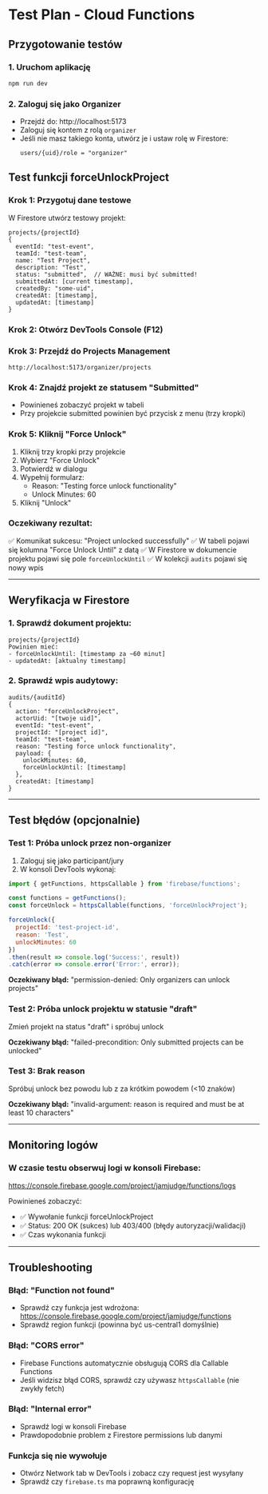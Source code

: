 # Test Plan - Cloud Functions

## Przygotowanie testów

### 1. Uruchom aplikację
```bash
npm run dev
```

### 2. Zaloguj się jako Organizer
- Przejdź do: http://localhost:5173
- Zaloguj się kontem z rolą `organizer`
- Jeśli nie masz takiego konta, utwórz je i ustaw rolę w Firestore:
  ```
  users/{uid}/role = "organizer"
  ```

## Test funkcji forceUnlockProject

### Krok 1: Przygotuj dane testowe

W Firestore utwórz testowy projekt:
```
projects/{projectId}
{
  eventId: "test-event",
  teamId: "test-team",
  name: "Test Project",
  description: "Test",
  status: "submitted",  // WAŻNE: musi być submitted!
  submittedAt: [current timestamp],
  createdBy: "some-uid",
  createdAt: [timestamp],
  updatedAt: [timestamp]
}
```

### Krok 2: Otwórz DevTools Console (F12)

### Krok 3: Przejdź do Projects Management
```
http://localhost:5173/organizer/projects
```

### Krok 4: Znajdź projekt ze statusem "Submitted"
- Powinieneś zobaczyć projekt w tabeli
- Przy projekcie submitted powinien być przycisk z menu (trzy kropki)

### Krok 5: Kliknij "Force Unlock"
1. Kliknij trzy kropki przy projekcie
2. Wybierz "Force Unlock"
3. Potwierdź w dialogu
4. Wypełnij formularz:
   - Reason: "Testing force unlock functionality"
   - Unlock Minutes: 60
5. Kliknij "Unlock"

### Oczekiwany rezultat:
✅ Komunikat sukcesu: "Project unlocked successfully"
✅ W tabeli pojawi się kolumna "Force Unlock Until" z datą
✅ W Firestore w dokumencie projektu pojawi się pole `forceUnlockUntil`
✅ W kolekcji `audits` pojawi się nowy wpis

---

## Weryfikacja w Firestore

### 1. Sprawdź dokument projektu:
```
projects/{projectId}
Powinien mieć:
- forceUnlockUntil: [timestamp za ~60 minut]
- updatedAt: [aktualny timestamp]
```

### 2. Sprawdź wpis audytowy:
```
audits/{auditId}
{
  action: "forceUnlockProject",
  actorUid: "[twoje uid]",
  eventId: "test-event",
  projectId: "[project id]",
  teamId: "test-team",
  reason: "Testing force unlock functionality",
  payload: {
    unlockMinutes: 60,
    forceUnlockUntil: [timestamp]
  },
  createdAt: [timestamp]
}
```

---

## Test błędów (opcjonalnie)

### Test 1: Próba unlock przez non-organizer
1. Zaloguj się jako participant/jury
2. W konsoli DevTools wykonaj:
```javascript
import { getFunctions, httpsCallable } from 'firebase/functions';

const functions = getFunctions();
const forceUnlock = httpsCallable(functions, 'forceUnlockProject');

forceUnlock({ 
  projectId: 'test-project-id',
  reason: 'Test',
  unlockMinutes: 60
})
.then(result => console.log('Success:', result))
.catch(error => console.error('Error:', error));
```

**Oczekiwany błąd:** "permission-denied: Only organizers can unlock projects"

### Test 2: Próba unlock projektu w statusie "draft"
Zmień projekt na status "draft" i spróbuj unlock

**Oczekiwany błąd:** "failed-precondition: Only submitted projects can be unlocked"

### Test 3: Brak reason
Spróbuj unlock bez powodu lub z za krótkim powodem (<10 znaków)

**Oczekiwany błąd:** "invalid-argument: reason is required and must be at least 10 characters"

---

## Monitoring logów

### W czasie testu obserwuj logi w konsoli Firebase:
https://console.firebase.google.com/project/jamjudge/functions/logs

Powinieneś zobaczyć:
- ✅ Wywołanie funkcji forceUnlockProject
- ✅ Status: 200 OK (sukces) lub 403/400 (błędy autoryzacji/walidacji)
- ✅ Czas wykonania funkcji

---

## Troubleshooting

### Błąd: "Function not found"
- Sprawdź czy funkcja jest wdrożona: https://console.firebase.google.com/project/jamjudge/functions
- Sprawdź region funkcji (powinna być us-central1 domyślnie)

### Błąd: "CORS error"
- Firebase Functions automatycznie obsługują CORS dla Callable Functions
- Jeśli widzisz błąd CORS, sprawdź czy używasz `httpsCallable` (nie zwykły fetch)

### Błąd: "Internal error"
- Sprawdź logi w konsoli Firebase
- Prawdopodobnie problem z Firestore permissions lub danymi

### Funkcja się nie wywołuje
- Otwórz Network tab w DevTools i zobacz czy request jest wysyłany
- Sprawdź czy `firebase.ts` ma poprawną konfigurację

